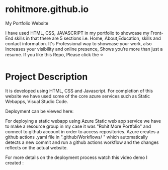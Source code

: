 # rohitmore.github.io
My Portfolio Website


I have used HTML, CSS, JAVASCRIPT in my portfolio to showcase my Front-End skills in that there are 5 sections i.e. Home, About,Education, skills and contact information. 
It's Professional way to showcase your work, also Increases your visibility and online presence, Shows you’re more than just a resume.
If you like this Repo, Please click the ⭐

# Project Description
It is developed using HTML, CSS and Javascript. For completion of this website we have used some of the core azure services such as Static Webapps, Visual Studio Code.

Deployment can be viewed here:

For deploying a static webapp using Azure Static web app service we have to make a resource group in my case it was "Rohit More Portfolio" and connect to github account in order to access repositories. Azure creates a github actions .yaml file in ".github/Workflows/ " which automatically detects a new commit and run a github actions workflow and the changes reflects on the actual website.

For more details on the deployment process watch this video demo I created :
